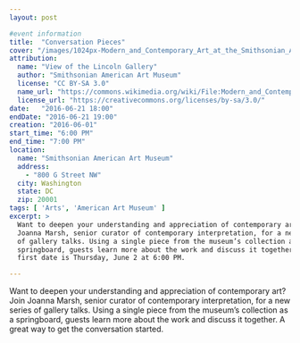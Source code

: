 ```yaml
---
layout: post

#event information
title:  "Conversation Pieces"
cover: "/images/1024px-Modern_and_Contemporary_Art_at_the_Smithsonian_American_Art_Museum.jpg"
attribution:
  name: "View of the Lincoln Gallery"
  author: "Smithsonian American Art Museum"
  license: "CC BY-SA 3.0"
  name_url: "https://commons.wikimedia.org/wiki/File:Modern_and_Contemporary_Art_at_the_Smithsonian_American_Art_Museum.jpg"
  license_url: "https://creativecommons.org/licenses/by-sa/3.0/"
date:   "2016-06-21 18:00"
endDate: "2016-06-21 19:00"
creation: "2016-06-01"
start_time: "6:00 PM"
end_time: "7:00 PM"
location:
  name: "Smithsonian American Art Museum"
  address:
    - "800 G Street NW"
  city: Washington
  state: DC
  zip: 20001
tags: [ 'Arts', 'American Art Museum' ]
excerpt: >
  Want to deepen your understanding and appreciation of contemporary art? Join
  Joanna Marsh, senior curator of contemporary interpretation, for a new series
  of gallery talks. Using a single piece from the museum’s collection as a
  springboard, guests learn more about the work and discuss it together. The
  first date is Thursday, June 2 at 6:00 PM.

---
```


Want to deepen your understanding and appreciation of contemporary art? Join
Joanna Marsh, senior curator of contemporary interpretation, for a new series of
gallery talks. Using a single piece from the museum’s collection as a
springboard, guests learn more about the work and discuss it together. A great
way to get the conversation started.
